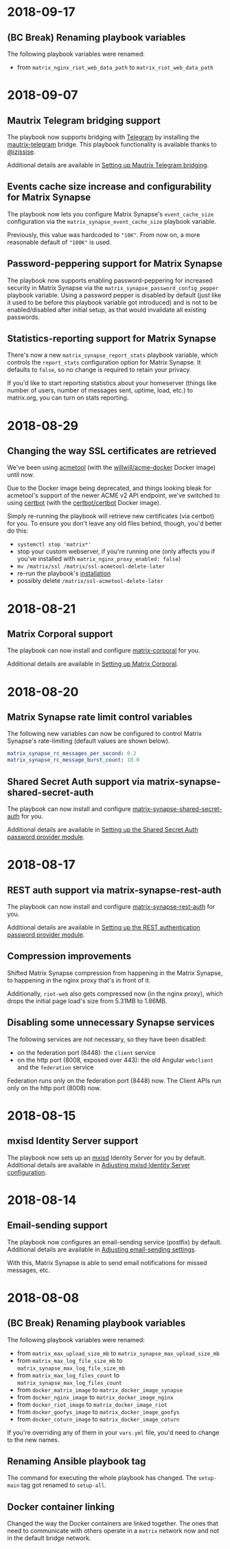 # 2018-09-17

## (BC Break) Renaming playbook variables

The following playbook variables were renamed:

- from `matrix_nginx_riot_web_data_path` to `matrix_riot_web_data_path`


# 2018-09-07

## Mautrix Telegram bridging support

The playbook now supports bridging with [Telegram](https://telegram.org/) by installing the [mautrix-telegram](https://github.com/tulir/mautrix-telegram) bridge. This playbook functionality is available thanks to [@izissise](https://github.com/izissise).

Additional details are available in [Setting up Mautrix Telegram bridging](docs/configuring-playbook-bridge-mautrix-telegram.md).


## Events cache size increase and configurability for Matrix Synapse

The playbook now lets you configure Matrix Synapse's `event_cache_size` configuration via the `matrix_synapse_event_cache_size` playbook variable.

Previously, this value was hardcoded to `"10K"`. From now on, a more reasonable default of `"100K"` is used.


## Password-peppering support for Matrix Synapse

The playbook now supports enabling password-peppering for increased security in Matrix Synapse via the `matrix_synapse_password_config_pepper` playbook variable. Using a password pepper is disabled by default (just like it used to be before this playbook variable got introduced) and is not to be enabled/disabled after initial setup, as that would invalidate all existing passwords.


## Statistics-reporting support for Matrix Synapse

There's now a new `matrix_synapse_report_stats` playbook variable, which controls the `report_stats` configuration option for Matrix Synapse. It defaults to `false`, so no change is required to retain your privacy.

If you'd like to start reporting statistics about your homeserver (things like number of users, number of messages sent, uptime, load, etc.) to matrix.org, you can turn on stats reporting.


# 2018-08-29

## Changing the way SSL certificates are retrieved

We've been using [acmetool](https://github.com/hlandau/acme) (with the [willwill/acme-docker](https://hub.docker.com/r/willwill/acme-docker/) Docker image) until now.

Due to the Docker image being deprecated, and things looking bleak for acmetool's support of the newer ACME v2 API endpoint, we've switched to using [certbot](https://certbot.eff.org/) (with the [certbot/certbot](https://hub.docker.com/r/certbot/certbot/) Docker image).

Simply re-running the playbook will retrieve new certificates (via certbot) for you.
To ensure you don't leave any old files behind, though, you'd better do this:

- `systemctl stop 'matrix*'`
- stop your custom webserver, if you're running one (only affects you if you've installed with `matrix_nginx_proxy_enabled: false`)
- `mv /matrix/ssl /matrix/ssl-acmetool-delete-later`
- re-run the playbook's [installation](docs/installing.md)
- possibly delete `/matrix/ssl-acmetool-delete-later`


# 2018-08-21

## Matrix Corporal support

The playbook can now install and configure [matrix-corporal](https://github.com/devture/matrix-corporal) for you.

Additional details are available in [Setting up Matrix Corporal](docs/configuring-playbook-matrix-corporal.md).


# 2018-08-20

## Matrix Synapse rate limit control variables

The following new variables can now be configured to control Matrix Synapse's rate-limiting (default values are shown below).

```yaml
matrix_synapse_rc_messages_per_second: 0.2
matrix_synapse_rc_message_burst_count: 10.0
```

## Shared Secret Auth support via matrix-synapse-shared-secret-auth

The playbook can now install and configure [matrix-synapse-shared-secret-auth](https://github.com/devture/matrix-synapse-shared-secret-auth) for you.

Additional details are available in [Setting up the Shared Secret Auth password provider module](docs/configuring-playbook-shared-secret-auth.md).


# 2018-08-17

## REST auth support via matrix-synapse-rest-auth

The playbook can now install and configure [matrix-synapse-rest-auth](https://github.com/kamax-io/matrix-synapse-rest-auth) for you.

Additional details are available in [Setting up the REST authentication password provider module](docs/configuring-playbook-rest-auth.md).


## Compression improvements

Shifted Matrix Synapse compression from happening in the Matrix Synapse,
to happening in the nginx proxy that's in front of it.

Additionally, `riot-web` also gets compressed now (in the nginx proxy),
which drops the initial page load's size from 5.31MB to 1.86MB.


## Disabling some unnecessary Synapse services

The following services are not necessary, so they have been disabled:
- on the federation port (8448): the `client` service
- on the http port (8008, exposed over 443): the old Angular `webclient` and the `federation` service

Federation runs only on the federation port (8448) now.
The Client APIs run only on the http port (8008) now.


# 2018-08-15

## mxisd Identity Server support

The playbook now sets up an [mxisd](https://github.com/kamax-io/mxisd) Identity Server for you by default.
Additional details are available in [Adjusting mxisd Identity Server configuration](docs/configuring-playbook-mxisd.md).


# 2018-08-14

## Email-sending support

The playbook now configures an email-sending service (postfix) by default.
Additional details are available in [Adjusting email-sending settings](docs/configuring-playbook-email.md).

With this, Matrix Synapse is able to send email notifications for missed messages, etc.


# 2018-08-08


## (BC Break) Renaming playbook variables

The following playbook variables were renamed:

- from `matrix_max_upload_size_mb` to `matrix_synapse_max_upload_size_mb`
- from `matrix_max_log_file_size_mb` to `matrix_synapse_max_log_file_size_mb`
- from `matrix_max_log_files_count` to `matrix_synapse_max_log_files_count`
- from `docker_matrix_image` to `matrix_docker_image_synapse`
- from `docker_nginx_image` to `matrix_docker_image_nginx`
- from `docker_riot_image` to `matrix_docker_image_riot`
- from `docker_goofys_image` to `matrix_docker_image_goofys`
- from `docker_coturn_image` to `matrix_docker_image_coturn`

If you're overriding any of them in your `vars.yml` file, you'd need to change to the new names.


## Renaming Ansible playbook tag

The command for executing the whole playbook has changed.
The `setup-main` tag got renamed to `setup-all`.


## Docker container linking

Changed the way the Docker containers are linked together. The ones that need to communicate with others operate in a `matrix` network now and not in the default bridge network.
